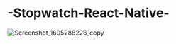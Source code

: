 # -Stopwatch-React-Native-
![Screenshot_1605288226_copy](https://user-images.githubusercontent.com/46024569/99102680-b257d480-25de-11eb-8ce7-3c66431001d1.png)

